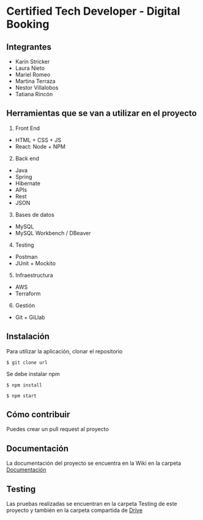 # Certified Tech Developer - Digital Booking

## Integrantes

- Karin Stricker
- Laura Nieto
- Mariel Romeo
- Martina Terraza
- Nestor Villalobos
- Tatiana Rincón


## Herramientas que se van a utilizar en el proyecto


1. Front End
- HTML + CSS + JS
- React: Node + NPM

2. Back end
- Java
- Spring
- Hibernate
- APIs
- Rest
- JSON

3. Bases de datos
- MySQL
- MySQL Workbench / DBeaver

4. Testing
- Postman
- JUnit + Mockito

5. Infraestructura
- AWS
- Terraform

6. Gestión
- Git + GiLlab

## Instalación

Para utilizar la aplicación, clonar el repositorio

`$ git clone url`

Se debe instalar npm

`$ npm install`

`$ npm start`

## Cómo contribuir

Puedes crear un pull request al proyecto

## Documentación

La documentación del proyecto se encuentra en la Wiki en la carpeta [Documentación](https://gitlab.com/proyecto-integrador-0321/camada-3/grupo-1/-/wikis/Documentaci%C3%B3n)

## Testing

Las pruebas realizadas se encuentran en la carpeta Testing de este proyecto y también en la carpeta compartida de [Drive](https://drive.google.com/drive/folders/1SF8EC--OmTVsqam1LNORqiypWBsL9-Lq?usp=sharing)

